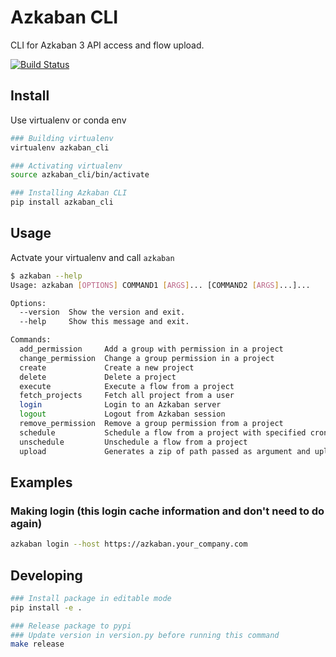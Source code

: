 # Azkaban CLI

CLI for Azkaban 3 API access and flow upload.

[![Build Status](https://travis-ci.com/globocom/azkaban-cli.svg?branch=master)](https://travis-ci.com/globocom/azkaban-cli)

## Install

Use virtualenv or conda env
```sh
### Building virtualenv
virtualenv azkaban_cli

### Activating virtualenv
source azkaban_cli/bin/activate

### Installing Azkaban CLI
pip install azkaban_cli
```

## Usage

Actvate your virtualenv and call ```azkaban```

```sh
$ azkaban --help
Usage: azkaban [OPTIONS] COMMAND1 [ARGS]... [COMMAND2 [ARGS]...]...

Options:
  --version  Show the version and exit.
  --help     Show this message and exit.

Commands:
  add_permission     Add a group with permission in a project
  change_permission  Change a group permission in a project
  create             Create a new project
  delete             Delete a project
  execute            Execute a flow from a project
  fetch_projects     Fetch all project from a user
  login              Login to an Azkaban server
  logout             Logout from Azkaban session
  remove_permission  Remove a group permission from a project
  schedule           Schedule a flow from a project with specified cron in...
  unschedule         Unschedule a flow from a project
  upload             Generates a zip of path passed as argument and uploads...
```

## Examples

### Making login (this login cache information and don't need to do again)

```sh
azkaban login --host https://azkaban.your_company.com
```

## Developing

```sh
### Install package in editable mode
pip install -e .
```

```sh
### Release package to pypi
### Update version in version.py before running this command
make release
```
